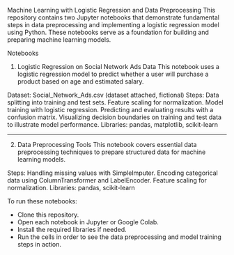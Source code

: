 Machine Learning with Logistic Regression and Data Preprocessing
This repository contains two Jupyter notebooks that demonstrate fundamental steps in data preprocessing and implementing a logistic regression model using Python. These notebooks serve as a foundation for building and preparing machine learning models.

Notebooks
1. Logistic Regression on Social Network Ads Data
This notebook uses a logistic regression model to predict whether a user will purchase a product based on age and estimated salary.

Dataset: Social_Network_Ads.csv (dataset attached, fictional)
Steps:
Data splitting into training and test sets.
Feature scaling for normalization.
Model training with logistic regression.
Predicting and evaluating results with a confusion matrix.
Visualizing decision boundaries on training and test data to illustrate model performance.
Libraries: pandas, matplotlib, scikit-learn

------------------------------------------------------------------------------------------------------------------------------------------------------------------------------------------------------------------------------------------------------------

2. Data Preprocessing Tools
This notebook covers essential data preprocessing techniques to prepare structured data for machine learning models.

Steps:
Handling missing values with SimpleImputer.
Encoding categorical data using ColumnTransformer and LabelEncoder.
Feature scaling for normalization.
Libraries: pandas, scikit-learn


To run these notebooks:
* Clone this repository.
* Open each notebook in Jupyter or Google Colab.
* Install the required libraries if needed.
* Run the cells in order to see the data preprocessing and model training steps in action.
